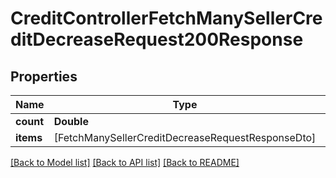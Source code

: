# CreditControllerFetchManySellerCreditDecreaseRequest200Response

## Properties
Name | Type | Description | Notes
------------ | ------------- | ------------- | -------------
**count** | **Double** |  | [optional] 
**items** | [FetchManySellerCreditDecreaseRequestResponseDto] |  | [optional] 

[[Back to Model list]](../README.md#documentation-for-models) [[Back to API list]](../README.md#documentation-for-api-endpoints) [[Back to README]](../README.md)


